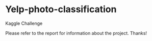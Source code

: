 # Yelp-photo-classification
Kaggle Challenge


Please refer to the report for information about the project. Thanks!
